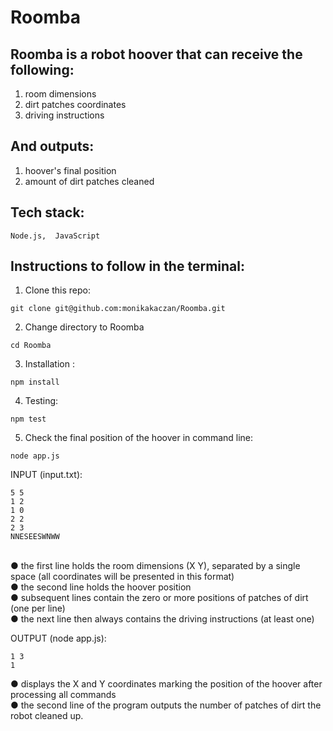 # Roomba

## Roomba is a robot hoover that can receive the following: 
  1. room dimensions 
  2. dirt patches coordinates 
  3. driving instructions  
  
## And outputs: 
  1. hoover's final position 
  2. amount of dirt patches cleaned 
  
 ## Tech stack: 
  `Node.js, 
   JavaScript`
   
 ## Instructions to follow in the terminal: 
 
  1. Clone this repo: <br> 
  ```
  git clone git@github.com:monikakaczan/Roomba.git
  ```
  2. Change directory to Roomba
  ``` 
  cd Roomba
  ``` 
  3. Installation : <br>
  ``` 
  npm install
  ```
  4. Testing: <br> 
  ```
  npm test 
  ``` 
  5. Check the final position of the hoover in command line: <br> 
  ``` 
  node app.js
  ``` 
  
  INPUT (input.txt): 
  ``` 
  5 5
  1 2
  1 0
  2 2
  2 3
  NNESEESWNWW
  ```
  <br>
   ● the first line holds the room dimensions (X Y), separated by a single space (all
     coordinates will be presented in this format) <br>
   ● the second line holds the hoover position <br>
   ● subsequent lines contain the zero or more positions of patches of dirt (one per line) <br>
   ● the next line then always contains the driving instructions (at least one) <br> 
   
   
  OUTPUT (node app.js): 
  ```
  1 3 
  1
  ```
  ● displays the X and Y coordinates marking the position of the hoover after processing all commands <br>
  ● the second line of the program outputs the number of patches of dirt the robot cleaned up.
